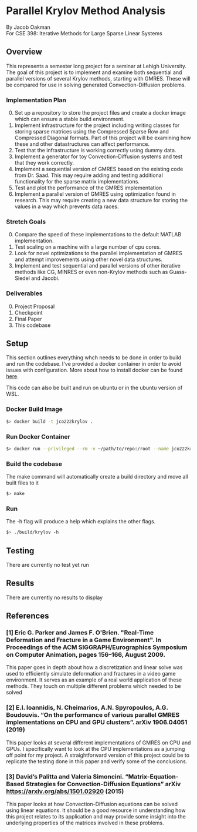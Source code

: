 # Parallel Krylov Method Analysis
By Jacob Oakman  
For CSE 398: Iterative Methods for Large Sparse Linear Systems

## Overview
This represents a semester long project for a seminar at Lehigh University. The goal of this project is to implement and examine both sequential and parallel versions of several Krylov methods, starting with GMRES. These will be compared for use in solving generated Convection-Diffusion problems.

### Implementation Plan
0. Set up a repository to store the project files and create a docker image which can ensure a stable build environment.
1. Implement infrastructure for the project including writing classes for storing sparse matrices using the Compressed Sparse Row and Compressed Diagonal formats. Part of this project will be examining how these and other datastructures can affect performance.
2. Test that the infrastructure is working correctly using dummy data.
3. Implement a generator for toy Convection-Diffusion systems and test that they work correctly.
3. Implement a sequential version of GMRES based on the existing code from Dr. Saad. This may require adding and testing additional functionality for the sparse matrix implementations.
4. Test and plot the performance of the GMRES implementation
5. Implement a parallel version of GMRES using optimization found in research. This may require creating a new data structure for storing the values in a way which prevents data races.


### Stretch Goals
0. Compare the speed of these implementations to the default MATLAB implementation.
1. Test scaling on a machine with a large number of cpu cores.
2. Look for novel optimizations to the parallel implementation of GMRES and attempt improvements using other novel data structures.
3. Implement and test sequential and parallel versions of other iterative methods like CG, MINRES or even non-Krylov methods such as Guass-Siedel and Jacobi.

### Deliverables
0. Project Proposal
1. Checkpoint
3. Final Paper
4. This codebase

## Setup
This section outlines everything whch needs to be done in order to build and run the codebase. I've provided a docker container in order to avoid issues with configuration. More about how to install docker can be found [here](https://docs.docker.com/get-docker/).  
  
This code can also be built and run on ubuntu or in the ubuntu version of WSL.

### Docker Build Image
```bash
$> docker build -t jco222krylov .
```

### Run Docker Container
```bash
$> docker run --privileged --rm -v ~/path/to/repo:/root --name jco222krylovenv -it jco222krylov
```

### Build the codebase
The make command will automatically create a build directory and move all built files to it
```bash
$> make
```

### Run
The -h flag will produce a help which explains the other flags.
```bash
$> ./build/krylov -h
```

## Testing

There are currently no test yet run

## Results

There are currently no results to display

## References
### [1] Eric G. Parker and James F. O'Brien. "Real-Time Deformation and Fracture in a Game Environment". In Proceedings of the ACM SIGGRAPH/Eurographics Symposium on Computer Animation, pages 156–166, August 2009.

This paper goes in depth about how a discretization and linear solve was used to efficiently simulate deformation and fractures in a video game environment. It serves as an example of a real world application of these methods. They touch on multiple different problems which needed to be solved 

### [2] E.I. Ioannidis, N. Cheimarios, A.N. Spyropoulos, A.G. Boudouvis. “On the performance of various parallel GMRES implementations on CPU and GPU clusters”. arXiv 1906.04051 (2019)

This paper looks at several different implementations of GMRES on CPU and GPUs. I specifically want to look at the CPU implementations as a jumping off point for my project. A straightforward version of this project could be to replicate the testing done in this paper and verify some of the conclusions.

### [3] David’s Palitta and Valeria Simoncini. “Matrix-Equation-Based Strategies for Convection-Diffusion Equations” arXiv https://arxiv.org/abs/1501.02920 (2015)

This paper looks at how Convection-Diffusion equations can be solved using linear equations. It should be a good resource in understanding how this project relates to its application and may provide some insight into the underlying properties of the matrices involved in these problems.
